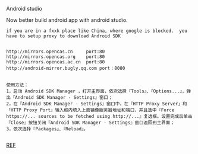 Android studio

Now better build android app with android studio.

```
if you are in a fxxk place like China, where google is blocked.  you have to setup proxy to download Android SDK


http://mirrors.opencas.cn     port:80
http://mirrors.opencas.org    port:80
http://mirrors.opencas.ac.cn  port:80
http://android-mirror.bugly.qq.com port：8080 


使用方法：
1，启动 Android SDK Manager ，打开主界面，依次选择『Tools』、『Options...』，弹出『Android SDK Manager - Settings』窗口；
2，在『Android SDK Manager - Settings』窗口中，在『HTTP Proxy Server」和「HTTP Proxy Port』输入框内填入上面镜像服务器地址和端口，并且选中『Force https://... sources to be fetched using http://...』复选框。设置完成后单击『Close』按钮关闭『Android SDK Manager - Settings』窗口返回到主界面；
3，依次选择『Packages』、『Reload』。


``` 

[REF](http://ask.android-studio.org/?/article/34)